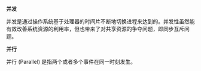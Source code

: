 **并发**

并发是通过操作系统基于处理器的时间片不断地切换进程来达到的。并发性虽然能有效改善系统资源的利用率，但也带来了对共享资源的争夺问题，即同步互斥问题。

**并行**

并行 (Parallel) 是指两个或者多个事件在同一时刻发生。
